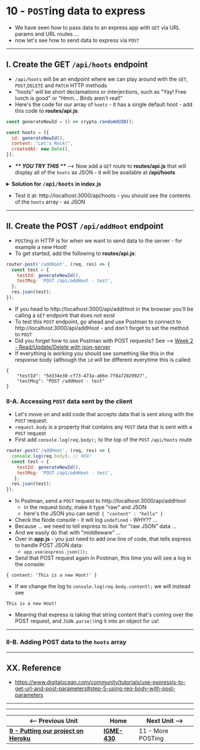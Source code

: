 # 10 - `POST`ing data to express

- We have seen how to pass data to an express app with `GET` via URL params and URL routes ...
- now let's see how to send data to express via `POST`

---

## I. Create the GET `/api/hoots` endpoint

- `/api/hoots` will be an endpoint where we can play around with the `GET`, `POST`,`DELETE` and `PATCH` HTTP methods
- "hoots" will be short declamations or interjections, such as "Yay! Free lunch is good" or "Hmm... Birds aren't real!"
- Here's the code for our array of `hoots` - it has a single default hoot - add this code to  **routes/api.js**:

```js
const generateNewId = () => crypto.randomUUID();

const hoots = [{
  id: generateNewId(),
  content: "Let's Rock!",
  createdAt: new Date(),
}];
```

- ***\*\* YOU TRY THIS \*\**** --> Now add a `GET` route to **routes/api.js** that will display all of the `hoots` as JSON - it will be available at **/api/hoots**

<details>
  <summary><b>Solution for <kbd>/api/hoots</kbd> in index.js</b></summary>
  <code>
   router.get('/hoots', (req, res) => {
    res.json(hoots);
   });
  </code>
</details>

- Test it at: http://localhost:3000/api/hoots - you should see the contents of the `hoots` array - as JSON

---

## II. Create the POST `/api/addHoot` endpoint
- `POST`ing in HTTP is for when we want to send data to the server - for example a new Hoot!
- To get started, add the following to **routes/api.js**:

```js
router.post('/addHoot', (req, res) => {
  const test = {
    testId: generateNewId(),
    testMsg: 'POST /api/addHoot - test',
  };
  res.json(test);
});
```

- If you head to http://localhost:3000/api/addHoot in the browser you'll be calling a `GET` endpoint that does not exist
- To test this `POST` endpoint, go ahead and use Postman to connect to http://localhost:3000/api/addHoot - and don't forget to set the method to `POST`
- Did you forget how to use Postman with POST requests? See --> [Week 2 - Read/Update/Delete with json-server](5-read-update-delete-json-server.md#iii-get--post-endpoints)
- If everything is working you should see something like this in the response body (although the `id` will be different everytime this is called:

```
{
    "testId": "5d334e30-cf73-473a-a66e-7f8a72029927",
    "testMsg": "POST /addHoot - test"
}
```

### II-A. Accessing `POST` data sent by the client
- Let's move on and add code that accepts data that is sent along with the `POST` request:
- `request.body` is a property that contains any `POST` data that is sent with a `POST` request
- First add `console.log(req.body);` to the top of the `POST` `/api/hoots` route

```js
router.post('/addHoot', (req, res) => {
  console.log(req.body); // NEW!
  const test = {
    testId: generateNewId(),
    testMsg: 'POST /api/addHoot - test',
   };
  res.json(test);
});
```

- In Postman, send a `POST` request to http://localhost:3000/api/addHoot
  - in the request body, make it type "raw" and JSON
  - here's the JSON you can send: `{ "content" : "hello" }`
- Check the Node console - it will log `undefined` - WHY??  ...
- Because ... we need to tell express to look for "raw JSON" data ...
- And we easily do that with "middleware" ...
- Over in **app.js** - you just need to add one line of code, that tells express to handle POST JSON data:
  - `app.use(express.json());`
- Send that POST request again in Postman, this time you will see a log in the console:

```
{ content: 'This is a new Hoot!' }
```

- If we change the log to `console.log(req.body.content);` we will instead see

```
This is a new Hoot!
```
- Meaning that express is taking that string content that's coming over the POST request, and `JSON.parse()`ing it into an object for us!

---

### II-B. Adding POST data to the `hoots` array 

--- 
## XX. Reference
- https://www.digitalocean.com/community/tutorials/use-expressjs-to-get-url-and-post-parameters#step-5-using-req-body-with-post-parameters


---
---

| <-- Previous Unit | Home | Next Unit -->
| --- | --- | --- 
| [**9 - Putting our project on Heroku**](9-putting-project-on-heroku.md)  |  [**IGME-430**](../) | 11 - More POSTing
